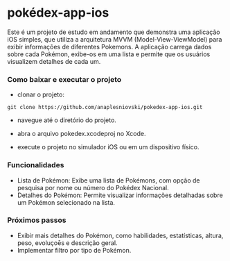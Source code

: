 # pokédex-app-ios

Este é um projeto de estudo em andamento que demonstra uma aplicação iOS simples, que utiliza a arquitetura MVVM (Model-View-ViewModel) para exibir informações de diferentes Pokemons. A aplicação carrega dados sobre cada Pokémon, exibe-os em uma lista e permite que os usuários visualizem detalhes de cada um. 

### Como baixar e executar o projeto
- clonar o projeto:
  
`git clone https://github.com/anaplesniovski/pokedex-app-ios.git`

- navegue até o diretório do projeto.

- abra o arquivo pokedex.xcodeproj no Xcode.

- execute o projeto no simulador iOS ou em um dispositivo físico.

### Funcionalidades 
- Lista de Pokémon: Exibe uma lista de Pokémons, com opção de pesquisa por nome ou número do Pokédex Nacional.
- Detalhes do Pokémon: Permite visualizar informações detalhadas sobre um Pokémon selecionado na lista.

### Próximos passos
- Exibir mais detalhes do Pokémon, como habilidades, estatísticas, altura, peso, evoluçoēs e descrição geral.
- Implementar filtro por tipo de Pokémon.


